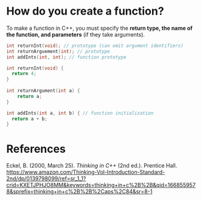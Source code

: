 # How do you create a function? 

To make a function in C++, you must specify the **return type, the name of the function, and parameters** (if they take arguments). 

```cpp 
int returnInt(void); // prototype (can omit argument identifiers) 
int returnArguement(int); // prototype 
int addInts(int, int); // function prototype 

int returnInt(void) { 
  return 4; 
}
 
int returnArgument(int a) { 
    return a; 
}

int addInts(int a, int b) { // function initialization 
  return a + b; 
}

 ``` 
 

# References 
Eckel, B. (2000, March 25). *Thinking in C++* (2nd ed.). Prentice Hall. <https://www.amazon.com/Thinking-Vol-Introduction-Standard-2nd/dp/0139798099/ref=sr_1_1?crid=KXETJPHJO8MM&keywords=thinking+in+c%2B%2B&qid=1668559578&sprefix=thinking+in+c%2B%2B%2Caps%2C84&sr=8-1>
